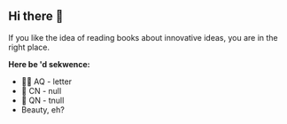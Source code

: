 ## Hi there 👋

If you like the idea of reading books about innovative ideas, you are in the right place.

**Here be 'd sekwence:**

* 🙋‍♀️ AQ - letter
* 🌈 CN - null
* 🧙 QN - tnull
* Beauty, eh?
